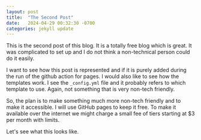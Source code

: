 ```yaml
---
layout: post
title:  "The Second Post"
date:   2024-04-29 00:32:30 -0700
categories: jekyll update
---
```

This is the second post of this blog. It is a totally free blog which is great. It was complicated to set up and I do not think a non-technical person could do it easily.

I want to see how this post is represented and if it is purely added during the run of the github action for pages. I would also like to see how the templates work. I see the `_config.yml` file and it probably refers to which template to use. Again, not something that is very non-tech friendly.

So, the plan is to make something much more non-tech friendly and to make it accessible. I will use GitHub pages to keep it free. To make it available over the internet we might charge a small fee of tiers starting at $3 per month with limits.

Let's see what this looks like.
